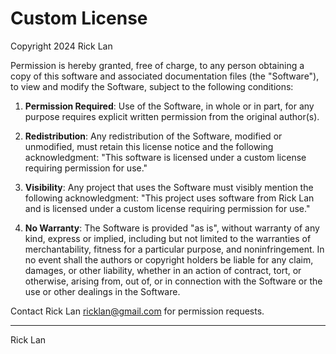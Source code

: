 # Custom License

Copyright 2024 Rick Lan

Permission is hereby granted, free of charge, to any person obtaining a copy of this software and associated documentation files (the "Software"), to view and modify the Software, subject to the following conditions:

1. **Permission Required**: Use of the Software, in whole or in part, for any purpose requires explicit written permission from the original author(s).

2. **Redistribution**: Any redistribution of the Software, modified or unmodified, must retain this license notice and the following acknowledgment:
   "This software is licensed under a custom license requiring permission for use."

3. **Visibility**: Any project that uses the Software must visibly mention the following acknowledgment:
   "This project uses software from Rick Lan and is licensed under a custom license requiring permission for use."

4. **No Warranty**: The Software is provided "as is", without warranty of any kind, express or implied, including but not limited to the warranties of merchantability, fitness for a particular purpose, and noninfringement. In no event shall the authors or copyright holders be liable for any claim, damages, or other liability, whether in an action of contract, tort, or otherwise, arising from, out of, or in connection with the Software or the use or other dealings in the Software.

Contact Rick Lan <ricklan@gmail.com> for permission requests.

---

Rick Lan